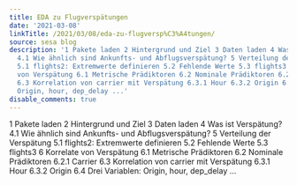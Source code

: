 ```yaml
---
title: EDA zu Flugverspätungen
date: '2021-03-08'
linkTitle: /2021/03/08/eda-zu-flugversp%C3%A4tungen/
source: sesa blog
description: '1 Pakete laden 2 Hintergrund und Ziel 3 Daten laden 4 Was ist Verspätung?
  4.1 Wie ähnlich sind Ankunfts- und Abflugsverspätung? 5 Verteilung der Verspätung
  5.1 flights2: Extremwerte definieren 5.2 Fehlende Werte 5.3 flights3 6 Korrelate
  von Verspätung 6.1 Metrische Prädiktoren 6.2 Nominale Prädiktoren 6.2.1 Carrier
  6.3 Korrelation von carrier mit Verspätung 6.3.1 Hour 6.3.2 Origin 6.4 Drei Variablen:
  Origin, hour, dep_delay ...'
disable_comments: true
---
```

1 Pakete laden 2 Hintergrund und Ziel 3 Daten laden 4 Was ist Verspätung? 4.1 Wie ähnlich sind Ankunfts- und Abflugsverspätung? 5 Verteilung der Verspätung 5.1 flights2: Extremwerte definieren 5.2 Fehlende Werte 5.3 flights3 6 Korrelate von Verspätung 6.1 Metrische Prädiktoren 6.2 Nominale Prädiktoren 6.2.1 Carrier 6.3 Korrelation von carrier mit Verspätung 6.3.1 Hour 6.3.2 Origin 6.4 Drei Variablen: Origin, hour, dep_delay ...
